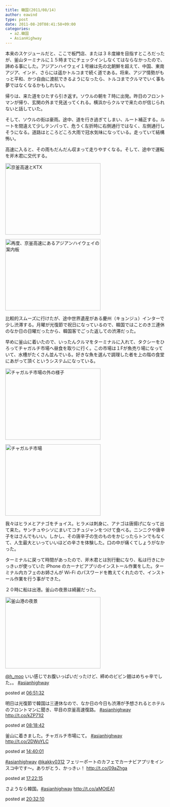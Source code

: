 ```yaml
---
title: 韓国(2011/08/14)
author: eawind
type: post
date: 2011-08-20T08:41:58+09:00
categories:
  - a2.韓国
  - AsianHighway
---
```

本来のスケジュールだと、ここで板門店、または３８度線を目指すところだったが、釜山ターミナルに１５時までにチェックインしなくてはならなかったので、諦める事にした。アジアンハイウェイ１号線は先の北朝鮮を超えて、中国、東南アジア、インド、さらには遥かトルコまで続く道である。将来、アジア情勢がもっと平和、かつ自由に渡航できるようになったら、トルコまでクルマでいく事も夢ではなくなるかもしれない。

帰りは、来た道をひたすら引き返す。ソウルの朝を７時に出発。昨日のフロントマンが帰り、玄関の外まで見送ってくれる。横浜からクルマで来たのが信じられないと話していた。

そして、ソウルの街は豪雨。途中、道を行き過ぎてしまい、ルート補正する。ルートを間違えて少しテンパって、危うく左折時に右側通行ではなく、左側通行しそうになる。道路はところどころ大雨で冠水気味になっている。走っていて結構怖い。

高速に入ると、その雨もだんだん収まって走りやすくなる。そして、途中で運転を斧木君に交代する。

[<img class="alignnone size-medium wp-image-648" alt="京釜高速とKTX" src="/img/wp/2011/08/CIMG17501.jpg" width="300" height="225" />][1]

[<img class="alignnone size-medium wp-image-649" alt="再度、京釜高速にあるアジアンハイウェイの案内板" src="/img/wp/2011/08/CIMG17511.jpg" width="300" height="225" />][2]

<div>
  比較的スムーズに行けたが、途中世界遺産がある慶州（キョンジュ）インターで少し渋滞する。月曜が光復節で祝日になっているので、韓国ではことのき三連休のなか日の日曜だったから、韓国客でごった返しての渋滞だった。
</div>

早めに釜山に着いたので、いったんクルマをターミナルに入れて、タクシーをひろってチャガルチ市場へ昼食を取りに行く。この市場は１Fが魚売り場になっていて、水槽がたくさん並んでいる。好きな魚を選んで調理した者を上の階の食堂にあがって頂くというシステムになっている。

[<img class="alignnone size-medium wp-image-651" alt="チャガルチ市場の外の様子" src="/img/wp/2011/08/CIMG17571.jpg" width="300" height="225" />][3]

[<img class="alignnone size-medium wp-image-652" alt="チャガルチ市場" src="/img/wp/2011/08/CIMG17551.jpg" width="300" height="225" />][4]

我々はヒラメとアナゴをチョイス。ヒラメは刺身に、アナゴは唐揚げになって出て来た。サンチュやシソにまいてコチュジャンをつけて食べる。ニンニクや唐辛子をはさんでもいい。しかし、その唐辛子の生のものをかじったらトンでもなくて、人生最大といっていいほどの辛さを体験した。口の中が痛くてしょうがなかった。

<div>
  ターミナルに戻って時間があったので、斧木君とは別行動になり、私は行きにかっきぃが使っていた iPhone のカーナビアプリのインストール作業をした。ターミナル内カフェのお姉さんが Wi-Fi のパスワードを教えてくれたので、インストール作業を行う事ができた。
</div>

２０時に船は出港。釜山の夜景は綺麗だった。

[<img class="alignnone size-medium wp-image-653" alt="釜山港の夜景" src="/img/wp/2011/08/CIMG17631.jpg" width="300" height="225" />][5]

<div class="tl-tweet">
  <p class="tl-text">
    <a href="http://twitter.com/h_moo" target="_blank">@h_moo</a> いい感じでお腹いっぱいだったけど、締めのビビン麺はめちゃ辛でした。。 <a href="http://twitter.com/search?q=%23asianhighway" target="_blank">#asianhighway</a>
  </p>

  <p class="tl-posted">
    posted at <a href="http://twitter.com/eawind/status/102497541656031232" target="_blank">06:51:32</a>
  </p>
</div>

<div class="tl-tweet">
  <p class="tl-text">
    明日は光復節で韓国は三連休なので、なか日の今日も渋滞が予想されるとホテルのフロントマンに聞き、早目の京釜高速復路。 <a href="http://twitter.com/search?q=%23asianhighway" target="_blank">#asianhighway</a> <a href="http://t.co/kZP71l2" target="_blank">http://t.co/kZP71l2</a>
  </p>

  <p class="tl-posted">
    posted at <a href="http://twitter.com/eawind/status/102519476288892928" target="_blank">08:18:42</a>
  </p>
</div>

<div class="tl-tweet">
  <p class="tl-text">
    釜山に着きました。チャガルチ市場にて。 <a href="http://twitter.com/search?q=%23asianhighway" target="_blank">#asianhighway</a> <a href="http://t.co/2DWoYLC" target="_blank">http://t.co/2DWoYLC</a>
  </p>

  <p class="tl-posted">
    posted at <a href="http://twitter.com/eawind/status/102615438084669440" target="_blank">14:40:01</a>
  </p>
</div>

<div class="tl-tweet">
  <p class="tl-text">
    <a href="http://twitter.com/search?q=%23asianhighway" target="_blank">#asianhighway</a> <a href="http://twitter.com/kakky0312" target="_blank">@kakky0312</a> フェリーポートのカフェでカーナビアプリをインスコ中です〜。ありがとう、かっきぃ！ <a href="http://t.co/09aZhga" target="_blank">http://t.co/09aZhga</a>
  </p>

  <p class="tl-posted">
    posted at <a href="http://twitter.com/eawind/status/102656266207379456" target="_blank">17:22:15</a>
  </p>
</div>

<div class="tl-tweet">
  <p class="tl-text">
    さようなら韓国。<a href="http://twitter.com/search?q=%23asianhighway" target="_blank">#asianhighway</a> <a href="http://t.co/aMOtEA1" target="_blank">http://t.co/aMOtEA1</a>
  </p>

  <p class="tl-posted">
    posted at <a href="http://twitter.com/eawind/status/102704059034779648" target="_blank">20:32:10</a>
  </p>
</div>

 [1]: /img/wp/2011/08/CIMG17501.jpg
 [2]: /img/wp/2011/08/CIMG17511.jpg
 [3]: /img/wp/2011/08/CIMG17571.jpg
 [4]: /img/wp/2011/08/CIMG17551.jpg
 [5]: /img/wp/2011/08/CIMG17631.jpg
